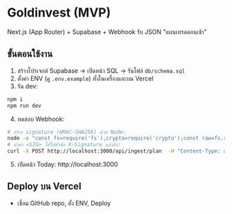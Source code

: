 # Goldinvest (MVP)

Next.js (App Router) + Supabase + Webhook รับ JSON "แผนเทรดตอนเช้า"

## ขั้นตอนใช้งาน
1) สร้างโปรเจกต์ Supabase → เปิดหน้า SQL → รันไฟล์ `db/schema.sql`
2) ตั้งค่า ENV (ดู `.env.example`) ทั้งในเครื่องและบน Vercel
3) รัน dev:
```bash
npm i
npm run dev
```
4) ทดสอบ Webhook:
```bash
# สร้าง signature (HMAC-SHA256) ด้วย Node:
node -e "const fs=require('fs'),crypto=require('crypto');const raw=fs.readFileSync('plan.json');const mac=crypto.createHmac('sha256',process.env.WEBHOOK_SECRET||'change-this-to-a-long-random-string').update(raw).digest('hex');console.log(mac)"
# นำค่า <SIG> ไปใส่หัวข้อ X-Signature แล้วยิง:
curl -X POST http://localhost:3000/api/ingest/plan  -H "Content-Type: application/json"  -H "X-Signature: <SIG>"  --data-binary @plan.json
```
5) เปิดหน้า Today: http://localhost:3000

## Deploy บน Vercel
- เชื่อม GitHub repo, ตั้ง ENV, Deploy
